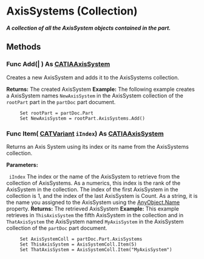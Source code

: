 # AxisSystems (Collection)

**_A collection of all the AxisSystem objects contained in the part._**

## Methods

### Func **Add**(| ) As [CATIAAxisSystem](../MecModInterfaces/interface_AxisSystem_22406.md)

   Creates a new AxisSystem and adds it to the AxisSystems collection.

**Returns:**      The created AxisSystem  **Example:**      The following example creates a AxisSystem names `NewAxisSystem` in the AxisSystem collection of the `rootPart` part in the `partDoc` part document.

```VBScript
     Set rootPart = partDoc.Part
     Set NewAxisSystem = rootPart.AxisSystems.Add()

```

### Func **Item**( [CATVariant](../System/typedef_CATVariant_20656.md)  `iIndex`) As [CATIAAxisSystem](../MecModInterfaces/interface_AxisSystem_22406.md)

   Returns an Axis System using its index or its name from the AxisSystems collection.

**Parameters:**

` iIndex`      The index or the name of the AxisSystem to retrieve from the collection of AxisSystems. As a numerics, this index is the rank of the AxisSystem in the collection. The index of the first AxisSystem in the collection is 1, and the index of the last AxisSystem is Count. As a string, it is the name you assigned to the AxisSystem using the
[AnyObject.Name](../System/interface_AnyObject_17321.htm#Name) property.  **Returns:**      The retrieved AxisSystem **Example:**      This example retrieves in `ThisAxisSystem` the fifth AxisSystem in the collection and in `ThatAxisSystem` the AxisSystem named `MyAxisSystem` in the AxisSystem collection of the `partDoc` part document.

```VBScript
     Set AxisSystemColl = partDoc.Part.AxisSystems
     Set ThisAxisSystem = AxisSystemColl.Item(5)
     Set ThatAxisSystem = AxisSystemColl.Item("MyAxisSystem")

```